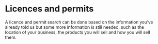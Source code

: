 # Licences and permits

A licence and permit search can be done based on the information you’ve already told us but some more information is still needed, such as the location of your business, the products you will sell and how you will sell them.
